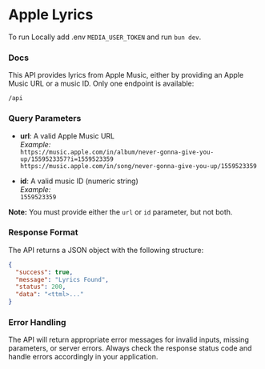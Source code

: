# Apple Lyrics

To run Locally add .env `MEDIA_USER_TOKEN` and run `bun dev`.

### Docs

This API provides lyrics from Apple Music, either by providing an Apple Music URL or a music ID. Only one endpoint is available:

```plaintext
/api
```

### Query Parameters

- **url**: A valid Apple Music URL  
  *Example:*  
  `https://music.apple.com/in/album/never-gonna-give-you-up/1559523357?i=1559523359`  
  `https://music.apple.com/in/song/never-gonna-give-you-up/1559523359`

- **id**: A valid music ID (numeric string)  
  *Example:*  
  `1559523359`

**Note:** You must provide either the `url` or `id` parameter, but not both.

### Response Format

The API returns a JSON object with the following structure:

```json
{
  "success": true,
  "message": "Lyrics Found",
  "status": 200,
  "data": "<ttml>..."
}
```

### Error Handling

The API will return appropriate error messages for invalid inputs, missing parameters, or server errors. Always check the response status code and handle errors accordingly in your application.

